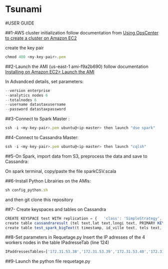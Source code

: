 # Tsunami

#USER GUIDE

##1-AWS cluster initialization
follow documentation from [Using OpsCenter to create a cluster on Amazon EC2](
http://www.datastax.com/documentation/datastax_enterprise/4.6/datastax_enterprise/install/installAMIOpsc.html)

create the key pair 
```javascript
chmod 400 <my-key-pair>.pem
```

##2-Launch the AMI (us-east-1	ami-f9a2b690)
follow documentation [Installing on Amazon EC2> Launch the AMI](
http://www.datastax.com/documentation/datastax_enterprise/4.6/datastax_enterprise/install/installAMIlaunch.html)

In Advandced details, set parameters:

```javascript
--version enterprise
--analytics nodes 6
--totalnodes 6
--username datastaxusername
--password datastaxpassword
````

##3-Connect to Spark Master :
```javascript
ssh -i <my-key-pair>.pem ubuntu@<ip-master> then launch "dse spark"
```
##4-Connect to Cassandra Master:

```javascript
ssh -i <my-key-pair>.pem ubuntu@<ip-master> then launch "cqlsh"
````

##5-On Spark, import data from S3, preprocess the data and save to Cassandra:

On spark terminal, copy/paste the file sparkCSV.scala

##6-Install Python Librairies on the AMIs:

```javascript
sh config_python.sh
```
and then git clone this repository 

##7- Create keyspaces and tables on Cassandra

```javascript
CREATE KEYSPACE test WITH replication = {   'class': 'SimpleStrategy',   'replication_factor': 2 };
create table cassandraresult (tel text,lat text,longi text, PRIMARY KEY (tel, lat));
create table test_spark_bigText(t timestamp, id_ville text, tels text, primary key ((t,id_ville)));
````
##8-Set parameters in Requetage.py
Insert the IP adresses of the 4 workers nodes in the table IPadresseTab (line 124)
```javascript
IPaddressesTables=['172.31.53.38','172.31.53.39','172.31.53.40','172.31.53.41', '172.31.53.41']
```
##9-Launch the python file requetage.py


